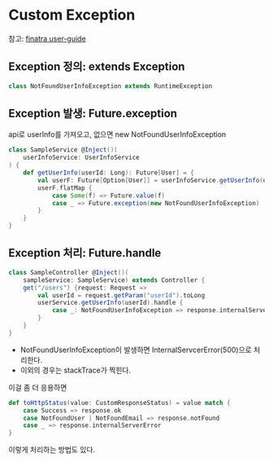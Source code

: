 # Custom Exception 

참고: [finatra user-guide](https://twitter.github.io/finatra/user-guide/)

## Exception 정의: extends Exception

```scala
class NotFoundUserInfoException extends RuntimeException
```

## Exception 발생: Future.exception

api로 userInfo를 가져오고, 없으면 new NotFoundUserInfoException

```scala
class SampleService @Inject()(
	userInfoService: UserInfoService
) {
	def getUserInfo(userId: Long): Future[User] = {
		val userF: Future[Option[User]] = userInfoService.getUserInfo(userId)
		userF.flatMap {
			case Some(f) => Future.value(f)
			case _ => Future.exception(new NotFoundUserInfoException)
		}
	}
}

```

## Exception 처리: Future.handle

```scala
class SampleController @Inject()(
	sampleService: SampleService) extends Controller {
	get("/users") {request: Request => 
		val userId = request.getParam("userId").toLong
		userService.getUserInfo(userId).handle {
			case _: NotFoundUserInfoException => response.internalServerError
		}
	}	
}
```

- NotFoundUserInfoException이 발생하면 InternalServcerError(500)으로 처리한다.
- 이외의 경우는 stackTrace가 찍힌다.

이걸 좀 더 응용하면

```scala
def toHttpStatus(value: CustomResponseStatus) = value match {
	case Success => response.ok
	case NotFoundUser | NotFoundEmail => response.notFound
	case _ => response.internalServerError
}
```

이렇게 처리하는 방법도 있다.
